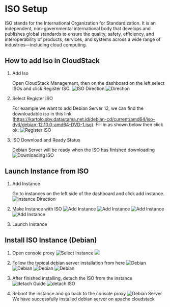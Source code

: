 # ISO Setup

ISO stands for the International Organization for Standardization. It is an independent, non-governmental international body that develops and publishes global standards to ensure the quality, safety, efficiency, and interoperability of products, services, and systems across a wide range of industries—including cloud computing.

## How to add Iso in CloudStack

1. Add Iso
   
   Open CloudStack Management, then on the dashboard on the left select ISOs and click Register ISO.
   ![ISO Direction](/ApacheCloudStack_Kelompok9//image/image_iso1.png)
   ![Direction](/ApacheCloudStack_Kelompok9/image/image_iso2.png)

2. Select Register ISO
   
   For example we want to add Debian Server 12, we can find the downloadable iso in this link (https://kartolo.sby.datautama.net.id/debian-cd/current/amd64/iso-dvd/debian-12.10.0-amd64-DVD-1.iso). Fill in as shown below then click ok.
   ![Register ISO](/ApacheCloudStack_Kelompok9/image/image_register_iso.png)

3. ISO Download and Ready Status
   
   Debian Server will be ready when the ISO has finished downloading
   ![Downloading ISO](/ApacheCloudStack_Kelompok9/image/image_downloading_iso.png) 

## Launch Instance from ISO

1. Add Instance
   
   Go to instances on the left side of the dashboard and click add instance.
   ![Instance Direction](/ApacheCloudStack_Kelompok9/image/image_instance.png)

2. Make Instance with ISO
   ![Add Instance](/ApacheCloudStack_Kelompok9/image/image_add_instance1.png)
   ![Add Instance](/ApacheCloudStack_Kelompok9/image/image_add_instance2.png)
   ![Add Instance](/ApacheCloudStack_Kelompok9/image/image_add_instance3.png)
   ![Add Instance](/ApacheCloudStack_Kelompok9/image/image_add_instance4.png)

3. Launch Instance

## Install ISO Instance (Debian)

1. Open console proxy
   ![Select Instance](/ApacheCloudStack_Kelompok9/image/image_new_instance.png)
   ![](/ApacheCloudStack_Kelompok9/image/image_console_proxy.png)

2. Follow the typical debian server installation from here
   ![Debian](/ApacheCloudStack_Kelompok9/image/image_debian1.png)
   ![Debian](/ApacheCloudStack_Kelompok9/image/image_debian2.png)
   ![Debian](/ApacheCloudStack_Kelompok9/image/image_debian3.png)
   ![Debian](/ApacheCloudStack_Kelompok9/image/image_debian4.png)

3. After finished installing, detach the ISO from the instance
   ![detach Guide](/ApacheCloudStack_Kelompok9/image/image_detach_guide.png)
   ![detach ISO](/ApacheCloudStack_Kelompok9/image/image_detach_iso.png)

4. Reboot the instance and go back to the console proxy
   ![Debian Server](/ApacheCloudStack_Kelompok9/image/image_debian_server.png)
   We have successfully installed debian server on apache cloudstack